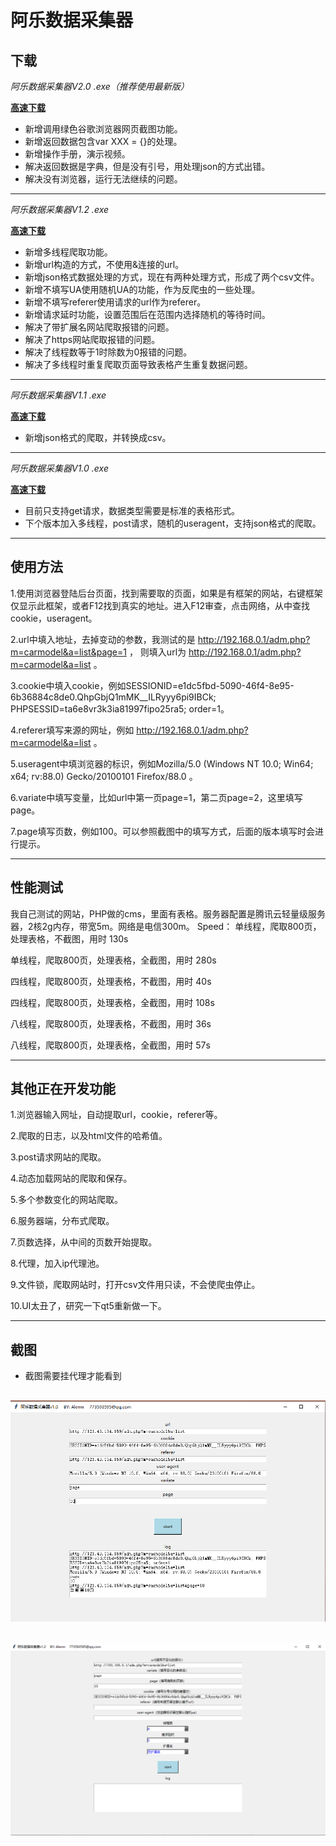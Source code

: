 # 阿乐数据采集器

## 下载

*阿乐数据采集器V2.0 .exe（推荐使用最新版）*

[**高速下载**](https://pan.forensix.cn/f/4179987ab80b49cbb041/?dl=1)

* 新增调用绿色谷歌浏览器网页截图功能。
* 新增返回数据包含var XXX = {}的处理。
* 新增操作手册，演示视频。
* 解决返回数据是字典，但是没有引号，用处理json的方式出错。
* 解决没有浏览器，运行无法继续的问题。


----

*阿乐数据采集器V1.2 .exe*

[**高速下载**](https://pan.forensix.cn/f/fce87a35b60a46e0af98/?dl=1)

* 新增多线程爬取功能。
* 新增url构造的方式，不使用&连接的url。
* 新增json格式数据处理的方式，现在有两种处理方式，形成了两个csv文件。
* 新增不填写UA使用随机UA的功能，作为反爬虫的一些处理。
* 新增不填写referer使用请求的url作为referer。
* 新增请求延时功能，设置范围后在范围内选择随机的等待时间。
* 解决了带扩展名网站爬取报错的问题。
* 解决了https网站爬取报错的问题。
* 解决了线程数等于1时除数为0报错的问题。
* 解决了多线程时重复爬取页面导致表格产生重复数据问题。

----

*阿乐数据采集器V1.1 .exe*

[**高速下载**](https://pan.forensix.cn/f/fce87a35b60a46e0af98/?dl=1)

* 新增json格式的爬取，并转换成csv。

----

*阿乐数据采集器V1.0 .exe*

[**高速下载**](https://pan.forensix.cn/f/bd1d926cd54b4ec0a493/?dl=1)

* 目前只支持get请求，数据类型需要是标准的表格形式。
* 下个版本加入多线程，post请求，随机的useragent，支持json格式的爬取。

----

## 使用方法

1.使用浏览器登陆后台页面，找到需要取的页面，如果是有框架的网站，右键框架仅显示此框架，或者F12找到真实的地址。进入F12审查，点击网络，从中查找cookie，useragent。

2.url中填入地址，去掉变动的参数，我测试的是 http://192.168.0.1/adm.php?m=carmodel&a=list&page=1 ， 则填入url为 http://192.168.0.1/adm.php?m=carmodel&a=list 。

3.cookie中填入cookie，例如SESSIONID=e1dc5fbd-5090-46f4-8e95-6b36884c8de0.QhpGbjQ1mMK__ILRyyy6pi9IBCk; PHPSESSID=ta6e8vr3k3ia81997fipo25ra5; order=1。

4.referer填写来源的网址，例如 http://192.168.0.1/adm.php?m=carmodel&a=list 。

5.useragent中填浏览器的标识，例如Mozilla/5.0 (Windows NT 10.0; Win64; x64; rv:88.0) Gecko/20100101 Firefox/88.0 。
 
6.variate中填写变量，比如url中第一页page=1，第二页page=2，这里填写page。

7.page填写页数，例如100。可以参照截图中的填写方式，后面的版本填写时会进行提示。

----

## 性能测试

我自己测试的网站，PHP做的cms，里面有表格。服务器配置是腾讯云轻量级服务器，2核2g内存，带宽5m。网络是电信300m。
Speed：
单线程，爬取800页，处理表格，不截图，用时 130s

单线程，爬取800页，处理表格，全截图，用时 280s

四线程，爬取800页，处理表格，不截图，用时 40s

四线程，爬取800页，处理表格，全截图，用时 108s

八线程，爬取800页，处理表格，不截图，用时 36s

八线程，爬取800页，处理表格，全截图，用时 57s

----

## 其他正在开发功能

1.浏览器输入网址，自动提取url，cookie，referer等。

2.爬取的日志，以及html文件的哈希值。

3.post请求网站的爬取。

4.动态加载网站的爬取和保存。

5.多个参数变化的网站爬取。

6.服务器端，分布式爬取。

7.页数选择，从中间的页数开始提取。

8.代理，加入ip代理池。

9.文件锁，爬取网站时，打开csv文件用只读，不会使爬虫停止。

10.UI太丑了，研究一下qt5重新做一下。

----

## 截图
* 截图需要挂代理才能看到

![Image text](https://raw.githubusercontent.com/zmzmon/CJ/main/%E8%BD%AF%E4%BB%B6%E6%88%AA%E5%9B%BE/1.png)
---
![Image text](https://raw.githubusercontent.com/zmzmon/CJ/main/%E8%BD%AF%E4%BB%B6%E6%88%AA%E5%9B%BE/2.png)
---
